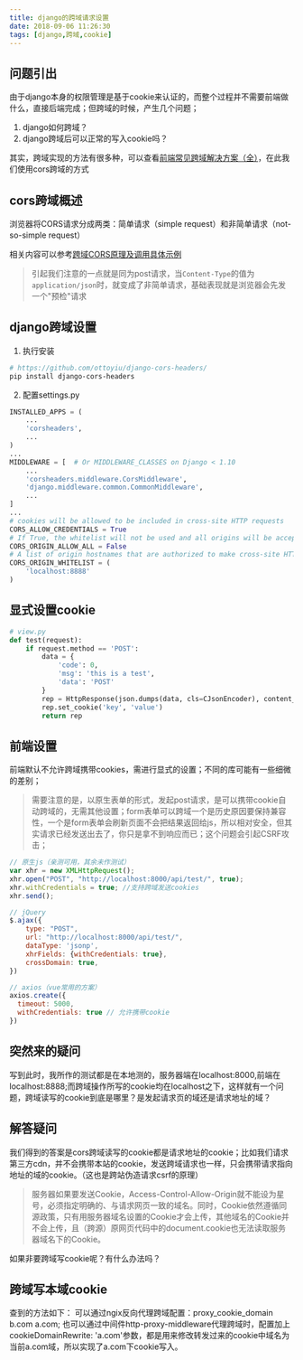 ```yaml
---
title: django的跨域请求设置
date: 2018-09-06 11:26:30
tags: [django,跨域,cookie]
---
```


## 问题引出

由于django本身的权限管理是基于cookie来认证的，而整个过程并不需要前端做什么，直接后端完成；但跨域的时候，产生几个问题；

1. django如何跨域？
2. django跨域后可以正常的写入cookie吗？

其实，跨域实现的方法有很多种，可以查看[前端常见跨域解决方案（全）](https://segmentfault.com/a/1190000011145364)，在此我们使用cors跨域的方式

## cors跨域概述

浏览器将CORS请求分成两类：简单请求（simple request）和非简单请求（not-so-simple request）  

相关内容可以参考[跨域CORS原理及调用具体示例](https://www.cnblogs.com/keyi/p/6726089.html)

>引起我们注意的一点就是同为post请求，当`Content-Type`的值为`application/json`时，就变成了非简单请求，基础表现就是浏览器会先发一个"预检"请求

## django跨域设置

1. 执行安装

```bash
# https://github.com/ottoyiu/django-cors-headers/
pip install django-cors-headers
```

2. 配置settings.py

```python
INSTALLED_APPS = (
    ...
    'corsheaders',
    ...
)
...
MIDDLEWARE = [  # Or MIDDLEWARE_CLASSES on Django < 1.10
    ...
    'corsheaders.middleware.CorsMiddleware',
    'django.middleware.common.CommonMiddleware',
    ...
]
...
# cookies will be allowed to be included in cross-site HTTP requests
CORS_ALLOW_CREDENTIALS = True 
# If True, the whitelist will not be used and all origins will be accepted
CORS_ORIGIN_ALLOW_ALL = False
# A list of origin hostnames that are authorized to make cross-site HTTP requests
CORS_ORIGIN_WHITELIST = (
    'localhost:8888'
)
```
## 显式设置cookie

```python
# view.py
def test(request):
    if request.method == 'POST':
        data = {
            'code': 0,
            'msg': 'this is a test',
            'data': 'POST'
        }
        rep = HttpResponse(json.dumps(data, cls=CJsonEncoder), content_type="application/json")
        rep.set_cookie('key', 'value')
        return rep
```

## 前端设置

前端默认不允许跨域携带cookies，需进行显式的设置；不同的库可能有一些细微的差别；

>需要注意的是，以原生表单的形式，发起post请求，是可以携带cookie自动跨域的，无需其他设置；form表单可以跨域一个是历史原因要保持兼容性，一个是form表单会刷新页面不会把结果返回给js，所以相对安全，但其实请求已经发送出去了，你只是拿不到响应而已；这个问题会引起CSRF攻击；

```javascript
// 原生js（亲测可用，其余未作测试）
var xhr = new XMLHttpRequest();  
xhr.open("POST", "http://localhost:8000/api/test/", true);  
xhr.withCredentials = true; //支持跨域发送cookies
xhr.send();

// jQuery
$.ajax({
    type: "POST",
    url: "http://localhost:8000/api/test/",
    dataType: 'jsonp',
    xhrFields: {withCredentials: true},
    crossDomain: true,
})

// axios（vue常用的方案）
axios.create({
  timeout: 5000,
  withCredentials: true // 允许携带cookie
})
```

## 突然来的疑问

写到此时，我所作的测试都是在本地测的，服务器端在localhost:8000,前端在localhost:8888;而跨域操作所写的cookie均在localhost之下，这样就有一个问题，跨域读写的cookie到底是哪里？是发起请求页的域还是请求地址的域？

## 解答疑问

我们得到的答案是cors跨域读写的cookie都是请求地址的cookie；比如我们请求第三方cdn，并不会携带本站的cookie，发送跨域请求也一样，只会携带请求指向地址的域的cookie。（这也是跨站伪造请求csrf的原理）  

>服务器如果要发送Cookie，Access-Control-Allow-Origin就不能设为星号，必须指定明确的、与请求网页一致的域名。同时，Cookie依然遵循同源政策，只有用服务器域名设置的Cookie才会上传，其他域名的Cookie并不会上传，且（跨源）原网页代码中的document.cookie也无法读取服务器域名下的Cookie。

如果非要跨域写cookie呢？有什么办法吗？

## 跨域写本域cookie

查到的方法如下：
可以通过ngix反向代理跨域配置：proxy_cookie_domain b.com a.com;
也可以通过中间件http-proxy-middleware代理跨域时，配置加上cookieDomainRewrite: 'a.com'参数，都是用来修改转发过来的cookie中域名为当前a.com域，所以实现了a.com下cookie写入。